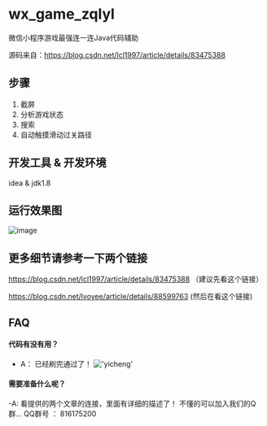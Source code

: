 # wx_game_zqlyl
微信小程序游戏最强连一连Java代码辅助

源码来自：https://blog.csdn.net/lcl1997/article/details/83475388

## 步骤
1. 截屏
2. 分析游戏状态
3. 搜索
4. 自动触摸滑动过关路径



## 开发工具 & 开发环境

idea & jdk1.8

## 运行效果图
![image](http://ws4.sinaimg.cn/large/007GIDuUgy1g1krdmcqroj30gx05k0sp.jpg)




## 更多细节请参考一下两个链接
https://blog.csdn.net/lcl1997/article/details/83475388 （建议先看这个链接）

https://blog.csdn.net/lvoyee/article/details/88599763   (然后在看这个链接)


## FAQ

#### 代码有没有用？
- A： 已经刷完通过了！ 
!['yicheng'](http://wx3.sinaimg.cn/large/007GIDuUgy1g23n5dubujj308c0hbab0.jpg)

#### 需要准备什么呢？
-A: 看提供的两个文章的连接，里面有详细的描述了！ 不懂的可以加入我们的Q群...
QQ群号 ： 816175200